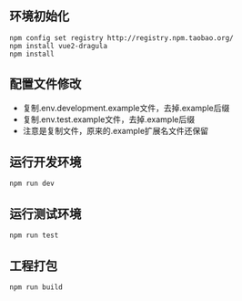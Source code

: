 ## 环境初始化
```
npm config set registry http://registry.npm.taobao.org/
npm install vue2-dragula
npm install
```

## 配置文件修改
* 复制.env.development.example文件，去掉.example后缀
* 复制.env.test.example文件，去掉.example后缀
* 注意是复制文件，原来的.example扩展名文件还保留

## 运行开发环境
```
npm run dev
```

## 运行测试环境
```
npm run test
```

## 工程打包
```
npm run build
```


